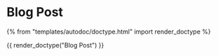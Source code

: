 # Blog Post

{% from "templates/autodoc/doctype.html" import render_doctype %}

{{ render_doctype("Blog Post") }}

<!-- jinja --><!-- static -->
